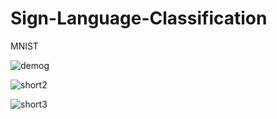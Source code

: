 # Sign-Language-Classification
MNIST

![demog](https://user-images.githubusercontent.com/30799388/146651464-fa939588-d9d3-402f-80df-daf430fe92c5.gif)

![short2](https://user-images.githubusercontent.com/30799388/146783843-aa67e5f0-e149-463c-b76b-33091e7cdca7.gif)

![short3](https://user-images.githubusercontent.com/30799388/146785561-7e557b46-e4cb-471f-af42-7fc842fff284.gif)
